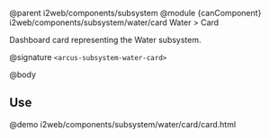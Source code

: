 @parent i2web/components/subsystem
@module {canComponent} i2web/components/subsystem/water/card Water > Card

Dashboard card representing the Water subsystem.

@signature `<arcus-subsystem-water-card>`

@body

## Use

@demo i2web/components/subsystem/water/card/card.html